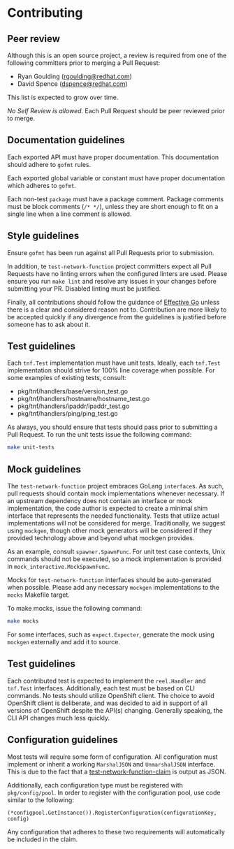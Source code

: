# Contributing

## Peer review

Although this is an open source project, a review is required from one of the following committers prior to merging a
Pull Request:

* Ryan Goulding (rgoulding@redhat.com)
* David Spence (dspence@redhat.com)

This list is expected to grow over time.

*No Self Review is allowed.*  Each Pull Request should be peer reviewed prior to merge.

## Documentation guidelines

Each exported API must have proper documentation.  This documentation should adhere to `gofmt` rules.

Each exported global variable or constant must have proper documentation which adheres to `gofmt`.

Each non-test `package` must have a package comment. Package comments must be block comments (`/* */`), unless they are
short enough to fit on a single line when a line comment is allowed.

## Style guidelines

Ensure `gofmt` has been run against all Pull Requests prior to submission.

In addition, te `test-network-function` project committers expect all Pull Requests have no linting errors when the
configured linters are used. Please ensure you run `make lint` and resolve any issues in your changes before submitting
your PR. Disabled linting must be justified.

Finally, all contributions should follow the guidance of [Effective Go](https://golang.org/doc/effective_go.html)
unless there is a clear and considered reason not to. Contribution are more likely to be accepted quickly if any
divergence from the guidelines is justified before someone has to ask about it.

## Test guidelines

Each `tnf.Test` implementation must have unit tests.  Ideally, each `tnf.Test` implementation should strive for 100%
line coverage when possible.  For some examples of existing tests, consult:

* pkg/tnf/handlers/base/version_test.go
* pkg/tnf/handlers/hostname/hostname_test.go
* pkg/tnf/handlers/ipaddr/ipaddr_test.go
* pkg/tnf/handlers/ping/ping_test.go

As always, you should ensure that tests should pass prior to submitting a Pull Request.  To run the unit tests issue the
following command:

```bash
make unit-tests
```

## Mock guidelines

The `test-network-function` project embraces GoLang `interface`s.  As such, pull requests should contain mock
implementations whenever necessary.  If an upstream dependency does not contain an interface or mock implementation,
the code author is expected to create a minimal shim interface that represents the needed functionality.  Tests that
utilize actual implementations will not be considered for merge.  Traditionally, we suggest using `mockgen`, though
other mock generators will be considered if they provided technology above and beyond what mockgen provides.

As an example, consult `spawner.SpawnFunc`.  For unit test case contexts, Unix commands should not be executed, so a
mock implementation is provided in `mock_interactive.MockSpawnFunc`.

Mocks for `test-network-function` interfaces should be auto-generated when possible.  Please add any necessary `mockgen`
implementations to the `mocks` Makefile target.

To make mocks, issue the following command:

```bash
make mocks
```

For some interfaces, such as `expect.Expecter`, generate the mock using `mockgen` externally and add it to source.

## Test guidelines

Each contributed test is expected to implement the `reel.Handler` and `tnf.Test` interfaces.  Additionally, each test
must be based on CLI commands.  No tests should utilize OpenShift client.  The choice to avoid OpenShift client is
deliberate, and was decided to aid in support of all versions of OpenShift despite the API(s) changing.  Generally
speaking, the CLI API changes much less quickly.

## Configuration guidelines

Most tests will require some form of configuration.  All configuration must implement or inherit a working `MarshalJSON`
and `UnmarshalJSON` interface.  This is due to the fact that a
[test-network-function-claim](https://github.com/redhat-nfvpe/test-network-function-claim) is output as JSON.

Additionally, each configuration type must be registered with `pkg/config/pool`.  In order to register with the
configuration pool, use code similar to the following:

```
(*configpool.GetInstance()).RegisterConfiguration(configurationKey, config)
```

Any configuration that adheres to these two requirements will automatically be included in the claim.
